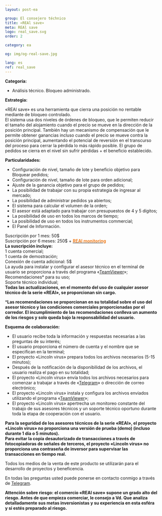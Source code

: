 ```yaml
---
layout: post-ea

group: El consejero téchnico
title: «REAl save»
meta: REAl save
logo: real_save.svg
order: 2

category: ea

og: img/og-real-save.jpg

lang: es
ref: real_save
---
```


**Categoría:**
  - Análisis técnico. Bloqueo administrado.
  
**Estrategia:**

«REAl save» es una herramienta que cierra una posición no rentable mediante de bloqueo controlado.  
El sistema usa dos niveles de órdenes de bloqueo, que le permiten reducir el tamaño del alojamiento cuando el precio se mueve en la dirección de la posición principal. También hay un mecanismo de compensación que le permite obtener ganancias incluso cuando el precio se mueve contra la posición principal, aumentando el potencial de reversión en el transcurso del proceso para cerrar la pérdida lo más rápido posible. El grupo de pedidos se cierra en el nivel sin sufrir pérdidas + el beneficio establecido.  

**Particularidades:**
  - Configuración de nivel, tamaño de lote y beneficio objetivo para Bloquear pedidos;
  - Configuración de nivel, tamaño de lote para orden adicional;
  - Ajuste de la ganancia objetivo para el grupo de pedidos;
  - La posibilidad de trabajar con su propia estrategia de ingresar al mercado;
  - La posibilidad de administrar pedidos ya abiertos;
  - El sistema para calcular el volumen de la orden;
  - El asesor está adaptado para trabajar con presupuestos de 4 y 5 dígitos;
  - La posibilidad de uso en todos los marcos de tiempo;
  - La posibilidad de uso en todos los instrumentos commercial;
  - El Panel de Información.  
  
  Suscripción por 1 mes: 50$  
  Suscripción por 6 meses: 250$ + **<a href="https://lincolnvirus.com/es/ea/real_monitoring.html" target="_blank"><span style="color:#f07e20">REAl monitoring</span></a>**  
  **La suscripción incluye:**  
  1 cuenta comercial;  
  1 cuenta de demostración;  
  Conexión de cuenta adicional: 5$  
  La ayuda para instalar y configurar el asesor técnico en el terminal de usuario se proporciona a través del programa «<a href="https://www.teamviewer.com/" target="_blank">TeamViewer</a>»;  
  Recomendaciones* para su uso;  
  Soporte técnico individual;  
  **Todas las actualizaciones, en el momento del uso de cualquier asesor técnico de la serie «REAl», se proporcionan sin cargo.**  
  
  ***Las recomendaciones se proporcionan en su totalidad sobre el uso del asesor técnico y las condiciones comerciales proporcionadas por el corredor. El incumplimiento de las recomendaciones conlleva un aumento de los riesgos y solo queda bajo la responsabilidad del usuario.**  
  
**Esquema de colaboración:**  

- El usuario recibe toda la información y respuestas necesarias a las preguntas de su interés;  
- El usuario proporciona el número de cuenta y el nombre que se especifican en la terminal;  
- El proyecto «Lincoln virus»  prepara todos los archivos necesarios (5-15 minutos);  
- Después de la notificación de la disponibilidad de los archivos, el usuario realiza el pago en su totalidad;  
- El proyecto «Lincoln virus» envía todos los archivos necesarios para comenzar a trabajar a través de «<a href="https://t.me/chutkoy" target="_blank">Telegram</a>» o dirección de correo electrónico;  
- El proyecto «Lincoln virus» instala y configura los archivos enviados utilizando el programa «<a href="https://www.teamviewer.com/" target="_blank">TeamViewer</a>»;  
- El proyecto «Lincoln virus» apertrecha un monitoreo constante del trabajo de sus asesores técnicos y un soporte técnico oportuno durante toda la etapa de cooperación con el usuario.  

**Para la seguridad de los asesores técnicos de la serie «REAl», el proyecto «Lincoln virus»  no proporciona una versión de prueba (demo) (incluso durante 1 día o 5 minutos).**  
**Para evitar la copia desautorizado de transacciones a través de fotocopiadoras de señales de terceros, el proyecto «Lincoln virus» no proporciona una contraseña de inversor para supervisar las transacciones en tiempo real.**  

Todos los medios de la venta de este producto se utilizarán para el desarrollo de proyectos y beneficencia.  

En todas las preguntas usted puede ponerse en contacto conmigo a través de <a href="https://t.me/chutkoy" target="_blank">Telegram</a>.  

**Attención sobre riesgo: el comercio «REAl save» supone un grado alto del riesgo. Antes de que empieza comerciar, le consejo a Vd. Que analiza detalladamente sus metas inversionistas y su experiencia en esta esféra y si estés preparado al riesgo.**
